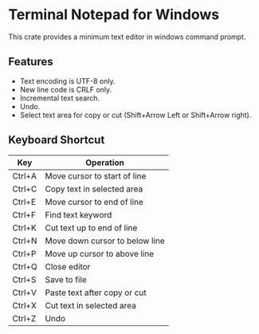 # Terminal Notepad for Windows

This crate provides a minimum text editor in windows command prompt.

## Features

- Text encoding is UTF-8 only.
- New line code is CRLF only.
- Incremental text search.
- Undo.
- Select text area for copy or cut (Shift+Arrow Left or Shift+Arrow right).

## Keyboard Shortcut

| Key    | Operation                      |
| ------ | ------------------------------ |
| Ctrl+A | Move cursor to start of line   |
| Ctrl+C | Copy text in selected area     |
| Ctrl+E | Move cursor to end of line     |
| Ctrl+F | Find text keyword              |
| Ctrl+K | Cut text up to end of line     |
| Ctrl+N | Move down cursor to below line |
| Ctrl+P | Move up cursor to above line   |
| Ctrl+Q | Close editor                   |
| Ctrl+S | Save to file                   |
| Ctrl+V | Paste text after copy or cut   |
| Ctrl+X | Cut text in selected area      |
| Ctrl+Z | Undo                           |
